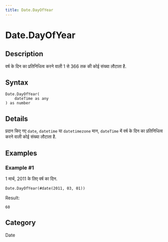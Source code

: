```yaml
---
title: Date.DayOfYear
---
```


# Date.DayOfYear


## Description

वर्ष के दिन का प्रतिनिधित्व करने वाली 1 से 366 तक की कोई संख्या लौटाता है.


## Syntax

```powerquery
Date.DayOfYear(
    dateTime as any
) as number
```


## Details

प्रदान किए गए <code>date</code>, <code>datetime</code> या <code>datetimezone</code> मान, <code>dateTime</code> में वर्ष के दिन का प्रतिनिधित्व करने वाली कोई संख्या लौटाता है.


## Examples

### Example #1 
1 मार्च, 2011 के लिए वर्ष का दिन.
```powerquery
Date.DayOfYear(#date(2011, 03, 01))
```

Result: 
```powerquery
60
```




## Category
Date
